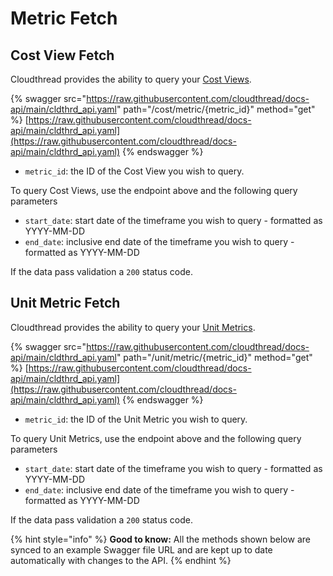 # Metric Fetch

## Cost View Fetch

Cloudthread provides the ability to query your [Cost Views](http://127.0.0.1:5000/s/XCkDKj2xeiQhlyRGF6Wr/fundamentals/cost-transparency/key-concepts/cost-view).

{% swagger src="https://raw.githubusercontent.com/cloudthread/docs-api/main/cldthrd_api.yaml" path="/cost/metric/{metric_id}" method="get" %}
[https://raw.githubusercontent.com/cloudthread/docs-api/main/cldthrd_api.yaml](https://raw.githubusercontent.com/cloudthread/docs-api/main/cldthrd_api.yaml)
{% endswagger %}

* `metric_id`: the ID of the Cost View you wish to query.

To query Cost Views, use the endpoint above and the following query parameters

* `start_date`: start date of the timeframe you wish to query - formatted as YYYY-MM-DD
* `end_date`: inclusive end date of the timeframe you wish to query - formatted as YYYY-MM-DD

If the data pass validation a `200` status code.

## Unit Metric Fetch

Cloudthread provides the ability to query your [Unit Metrics](http://127.0.0.1:5000/s/XCkDKj2xeiQhlyRGF6Wr/fundamentals/unit-metrics/key-concepts/unit-metric).

{% swagger src="https://raw.githubusercontent.com/cloudthread/docs-api/main/cldthrd_api.yaml" path="/unit/metric/{metric_id}" method="get" %}
[https://raw.githubusercontent.com/cloudthread/docs-api/main/cldthrd_api.yaml](https://raw.githubusercontent.com/cloudthread/docs-api/main/cldthrd_api.yaml)
{% endswagger %}

* `metric_id`: the ID of the Unit Metric you wish to query.

To query Unit Metrics, use the endpoint above and the following query parameters

* `start_date`: start date of the timeframe you wish to query - formatted as YYYY-MM-DD
* `end_date`: inclusive end date of the timeframe you wish to query - formatted as YYYY-MM-DD

If the data pass validation a `200` status code.

{% hint style="info" %}
**Good to know:** All the methods shown below are synced to an example Swagger file URL and are kept up to date automatically with changes to the API.
{% endhint %}
